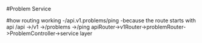 #Problem Service

#how routing working 
-/api.v1.problems/ping 
  -because the route starts with api 
     /api     ->/v1     ->/problems     ->/ping
     apiRouter->v1Router->problemRouter->ProblemController->service layer